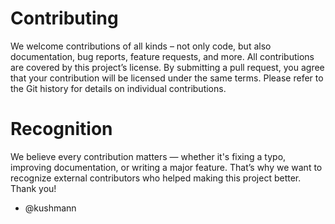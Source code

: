 # Contributing

We welcome contributions of all kinds – not only code, but also documentation, bug reports, feature requests, and more. All contributions are covered by this project’s license. By submitting a pull request, you agree that your contribution will be licensed under the same terms. Please refer to the Git history for details on individual contributions.


# Recognition

We believe every contribution matters — whether it's fixing a typo, improving documentation, or writing a major feature. That’s why we want to recognize external contributors who helped making this project better. Thank you!

- @kushmann
